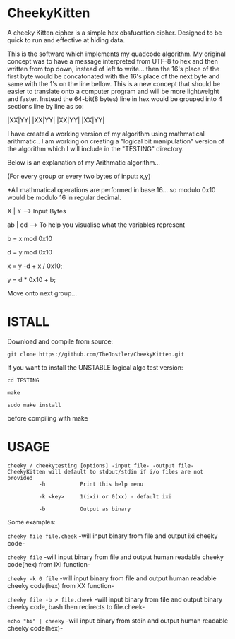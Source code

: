 # CheekyKitten
A cheeky Kitten cipher is a simple hex obsfucation cipher. Designed to be quick to run and effective at hiding data.

This is the software which implements my quadcode algorithm. My original concept was to have a message interpreted from UTF-8 to hex and then written from top down, instead of left to write... then the 16's place of the first byte would be concatonated with the 16's place of the next byte and same with the 1's on the line bellow. This is a new concept that should be easier to translate onto a computer program and will be more lightweight and faster. Instead the 64-bit(8 bytes) line in hex would be grouped into 4 sections line by line as so:

|XX|YY| |XX|YY| |XX|YY| |XX|YY|

I have created a working version of my algorithm using mathmatical arithmatic.. I am working on creating a "logical bit manipulation" version of the algorithm which I will include in the "TESTING" directory.

Below is an explanation of my Arithmatic algorithm... 

(For every group or every two bytes of input: x,y)

*All mathmatical operations are performed in base 16... so modulo 0x10 would be modulo 16 in regular decimal.

 X | Y --> Input Bytes

ab | cd --> To help you visualise what the variables represent

b = x mod 0x10

d = y mod 0x10

x = y -d + x / 0x10;

y = d * 0x10 + b;

Move onto next group...

# ISTALL

Download and compile from source: 

`git clone https://github.com/TheJostler/CheekyKitten.git`

If you want to install the UNSTABLE logical algo test version:

`cd TESTING`

`make`

`sudo make install`


before compiling with make

# USAGE
 
    cheeky / cheekytesting [options] -input file- -output file-
    CheekyKitten will default to stdout/stdin if i/o files are not provided
              -h           Print this help menu

              -k <key>     1(ixi) or 0(xx) - default ixi
 
              -b           Output as binary 
 
Some examples:

`cheeky file file.cheek`       -will input binary from file and output ixi cheeky code-

`cheeky file`                  -will input binary from file and output human readable cheeky code(hex) from IXI function-

`cheeky -k 0 file`             -will input binary from file and output human readable cheeky code(hex) from  XX function-

`cheeky file -b > file.cheek`  -will input binary from file and output binary cheeky code, bash then redirects to file.cheek-

`echo "hi" | cheeky`           -will input binary from stdin and output human readable cheeky code(hex)-
